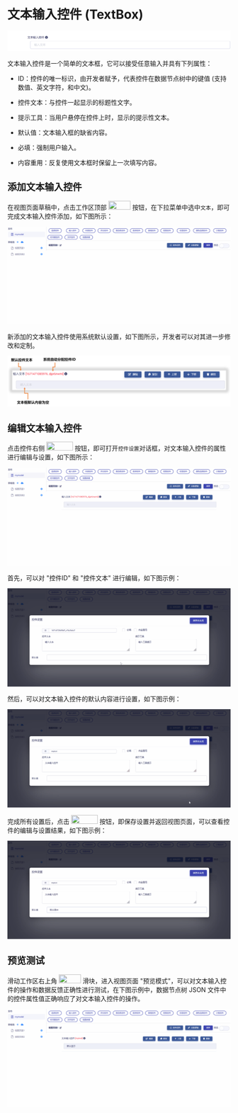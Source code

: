 # 文本输入控件 (TextBox)

![Matrix.OS](../../../../../media/os/tools/modelview/showtextbox.gif "文本输入控件")

文本输入控件是一个简单的文本框，它可以接受任意输入并具有下列属性：

* ID：控件的唯一标识，由开发者赋予，代表控件在数据节点树中的键值 (支持数值、英文字符，和中文)。

* 控件文本：与控件一起显示的标题性文字。

* 提示工具：当用户悬停在控件上时，显示的提示性文本。

* 默认值：文本输入框的缺省内容。

* 必填：强制用户输入。

* 内容重用：反复使用文本框时保留上一次填写内容。

## 添加文本输入控件

在视图页面草稿中，点击工作区顶部 <img src="./././././media/logo/controlinput.png" width="50" height="20"> 按钮，在下拉菜单中选中`文本`，即可完成文本输入控件添加，如下图所示：

![Matrix.OS](../../../../../media/os/tools/modelview/addtext.gif "添加文本输入控件")

新添加的文本输入控件使用系统默认设置，如下图所示，开发者可以对其进一步修改和定制。

![Matrix.OS](../../../../../media/os/tools/modelview/addtext.png "文本输入控件默认设置")

## 编辑文本输入控件

点击控件右侧 <img src="./././././media/logo/editcontrol.png" width="60" height="20"> 按钮，即可打开`控件设置`对话框，对文本输入控件的属性进行编辑与设置，如下图所示：

![Matrix.OS](../../../../../media/os/tools/modelview/edittext1.gif "编辑文本输入控件 - 打开控件设置对话框")

首先，可以对 "控件ID" 和 "控件文本" 进行编辑，如下图示例：

![Matrix.OS](../../../../../media/os/tools/modelview/edittext2.gif "编辑文本输入控件 - 控件ID与文本编辑")

然后，可以对文本输入控件的默认内容进行设置，如下图示例：

![Matrix.OS](../../../../../media/os/tools/modelview/edittext3.gif "编辑文本输入控件 - 设置默认内容")

完成所有设置后，点击 <img src="./././././media/logo/saveclose.png" width="60" height="20"> 按钮，即保存设置并返回视图页面，可以查看控件的编辑与设置结果，如下图示例：

![Matrix.OS](../../../../../media/os/tools/modelview/edittext4.gif "编辑文本输入控件 - 保存控件设置")

## 预览测试

滑动工作区右上角 <img src="./././././media/logo/previewmv.png" width="50" height="20"> 滑块，进入视图页面 "预览模式"，可以对文本输入控件的操作和数据反馈正确性进行测试，在下图示例中，数据节点树 JSON 文件中的控件属性值正确响应了对文本输入控件的操作。

![Matrix.OS](../../../../../media/os/tools/modelview/testtext.gif "测试文本输入控件")
